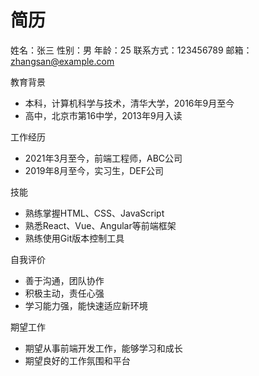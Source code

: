 # 简历

姓名：张三
性别：男
年龄：25
联系方式：123456789
邮箱：zhangsan@example.com

教育背景
- 本科，计算机科学与技术，清华大学，2016年9月至今
- 高中，北京市第16中学，2013年9月入读

工作经历
- 2021年3月至今，前端工程师，ABC公司
- 2019年8月至今，实习生，DEF公司

技能
- 熟练掌握HTML、CSS、JavaScript
- 熟悉React、Vue、Angular等前端框架
- 熟练使用Git版本控制工具

自我评价
- 善于沟通，团队协作
- 积极主动，责任心强
- 学习能力强，能快速适应新环境

期望工作
- 期望从事前端开发工作，能够学习和成长
- 期望良好的工作氛围和平台